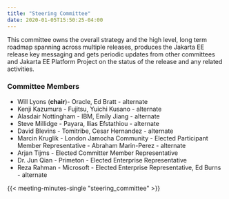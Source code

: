 ```yaml
---
title: "Steering Committee"
date: 2020-01-05T15:50:25-04:00
---
```


This committee owns the overall strategy and the high level, long term roadmap spanning across multiple releases, produces the Jakarta EE release key messaging and gets periodic updates from other committees and Jakarta EE Platform Project on the status of the release and any related activities.

<!--more-->

### Committee Members

* Will Lyons (**chair**)- Oracle, Ed Bratt - alternate
* Kenji Kazumura - Fujitsu, Yuichi Kusano - alternate
* Alasdair Nottingham - IBM, Emily Jiang - alternate
* Steve Millidge - Payara, Ilias Efstathiou - alternate
* David Blevins - Tomitribe, Cesar Hernandez - alternate
* Marcin Kruglik - London Jamocha Community - Elected Participant Member Representative - Abraham Marin-Perez - alternate 
* Arjan Tijms - Elected Committer Member Representative
* Dr. Jun Qian - Primeton - Elected Enterprise Representative
* Reza Rahman - Microsoft - Elected Enterprise Representative, Ed Burns - alternate

{{< meeting-minutes-single "steering_committee" >}}
